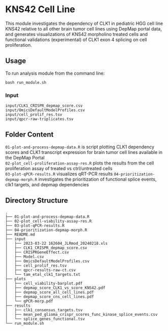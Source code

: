 # KNS42 Cell Line
This module investigates the dependency of CLK1 in pediatric HGG cell line KNS42 relative to all other brain tumor cell lines using DepMap portal data, and generates visualizations of KNS42 morpholino treated cells and functional validations (experimental) of CLK1 exon 4 splicing on cell proliferation.  

## Usage
To run analysis module from the command line:
```
bash run_module.sh
```

### Input
```
input/CLK1_CRISPR_depmap_score.csv
input/OmicsDefaultModelProfiles.csv
input/cell_prolif_res.tsv
input/qpcr-raw-triplicates.tsv
```

## Folder Content
```01-plot-and-process-depmap-data.R``` is script plotting CLK1 dependency scores and CLK1 transcript expression for brain tumor cell lines available in the DepMap Portal<br>
```02-plot_cell-proliferation-assay-res.R``` plots the results from the cell proliferation assay of treated vs ctrl/untreated cells<br>
```03-plot-qPCR-results.R``` visualizes qRT-PCR results
```04-prioritization-depmap-morph.R``` investigates the prioritization of functional splice events, clk1 targets, and depmap dependencies

## Directory Structure
```
.
├── 01-plot-and-process-depmap-data.R
├── 02-plot_cell-viability-assay-res.R
├── 03-plot-qPCR-results.R
├── 04-prioritization-depmap-morph.R
├── README.md
├── input
│   ├── 2023-03-22 162604_JLRmod_20240218.xls
│   ├── CLK1_CRISPR_depmap_score.csv
│   ├── CRISPRGeneEffect.csv
│   ├── Model.csv
│   ├── OmicsDefaultModelProfiles.csv
│   ├── cell_prolif_res.tsv
│   ├── qpcr-results-raw-ct.csv
│   └── tam_etal_clk1_targets.txt
├── plots
│   ├── cell_viability-barplot.pdf
│   ├── depmap_score_CLK1_vs_score_KNS42.pdf
│   ├── depmap_score_all_cell_lines.pdf
│   ├── depmap_score_cns_cell_lines.pdf
│   └── qPCR-morp.pdf
├── results
│   ├── clk1_consensus_targets.tsv
│   ├── mean_ped_glioma_crispr_scores_func_kinase_splice_events.csv
│   └── splice_genes_functional.tsv
└── run_module.sh
```